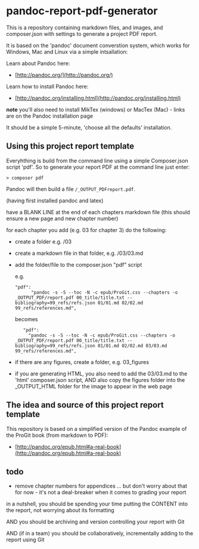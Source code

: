 # pandoc-report-pdf-generator

This is a repository containing markdown files, and images, and composer.json with settings to generate a project PDF report.

It is based on the 'pandoc' document converstion system, which works for Windows, Mac and Linux via a simple intsallation:

Learn about Pandoc here:
- [http://pandoc.org/](http://pandoc.org/)

Learn how to install Pandoc here:
- [http://pandoc.org/installing.html](http://pandoc.org/installing.html)

**note** you'll also need to install MikTex (windows) or MacTex (Mac) - links are on the Pandoc installation page

It should be a simple 5-minute, 'choose all the defaults' installation.


## Using this project report template ##

Everyhthing is build from the command line using a simple Composer.json script 'pdf'. So to generate your report PDF at the command line just enter:

    > composer pdf

Pandoc will then build a file ```/_OUTPUT_PDFreport.pdf```.

(having first installed pandoc and latex)

have a BLANK LINE at the end of each chapters markdown file
(this should ensure a new page and new chapter number)

for each chapter you add (e.g. 03 for chapter 3) do the following:

- create a folder e.g. /03
- create a markdown file in that folder, e.g. /03/03.md
- add the folder/file to the composer.json "pdf" script

    e.g.

    ```
    "pdf":
          "pandoc -s -S --toc -N -c epub/ProGit.css --chapters -o _OUTPUT_PDF/report.pdf 00_title/title.txt --bibliography=99_refs/refs.json 01/01.md 02/02.md  99_refs/references.md",
    ```

   becomes

    ```
       "pdf":
         "pandoc -s -S --toc -N -c epub/ProGit.css --chapters -o _OUTPUT_PDF/report.pdf 00_title/title.txt --bibliography=99_refs/refs.json 01/01.md 02/02.md 03/03.md 99_refs/references.md",
    ```

- if there are any figures, create a folder, e.g. 03_figures

- if you are generating HTML, you also need to add the 03/03.md to the 'html' composer.json script, AND also copy the figures folder into the _OUTPUT_HTML folder for the image to appear in the web page


## The idea and source of this project report template ##

This repository is based on a simplified version of the Pandoc example of the ProGit book (from markdown to PDF):

- [http://pandoc.org/epub.html#a-real-book](http://pandoc.org/epub.html#a-real-book)


## todo ##

- remove chapter numbers for appendices  ...
but don't worry about that for now - it's not a deal-breaker when it comes to grading your report

in a nutshell, you should be spending your time putting the CONTENT into the report, not worrying about its formatting

AND you should be archiving and version controlling your report with Git

AND (if in a team) you should be collaboratively, incrementally adding to the report using Git
